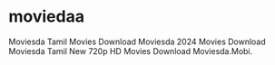# moviedaa
Moviesda Tamil Movies Download Moviesda 2024 Movies Download Moviesda Tamil New 720p HD Movies Download Moviesda.Mobi.
